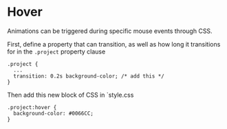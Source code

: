 # Hover

Animations can be triggered during specific mouse events through CSS.

First, define a property that can transition, as well as how long it transitions
for in the `.project` property clause
```
.project {
  ...
  transition: 0.2s background-color; /* add this */
}
```

Then add this new block of CSS in `style.css
```
.project:hover {
  background-color: #0066CC;
}
```
